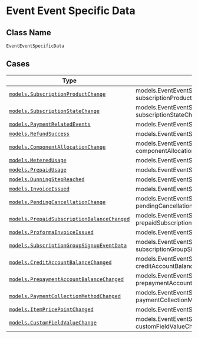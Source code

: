 
# Event Event Specific Data

## Class Name

`EventEventSpecificData`

## Cases

| Type | Factory Method |
|  --- | --- |
| [`models.SubscriptionProductChange`](../../../doc/models/subscription-product-change.md) | models.EventEventSpecificDataContainer.FromSubscriptionProductChange(models.SubscriptionProductChange subscriptionProductChange) |
| [`models.SubscriptionStateChange`](../../../doc/models/subscription-state-change.md) | models.EventEventSpecificDataContainer.FromSubscriptionStateChange(models.SubscriptionStateChange subscriptionStateChange) |
| [`models.PaymentRelatedEvents`](../../../doc/models/payment-related-events.md) | models.EventEventSpecificDataContainer.FromPaymentRelatedEvents(models.PaymentRelatedEvents paymentRelatedEvents) |
| [`models.RefundSuccess`](../../../doc/models/refund-success.md) | models.EventEventSpecificDataContainer.FromRefundSuccess(models.RefundSuccess refundSuccess) |
| [`models.ComponentAllocationChange`](../../../doc/models/component-allocation-change.md) | models.EventEventSpecificDataContainer.FromComponentAllocationChange(models.ComponentAllocationChange componentAllocationChange) |
| [`models.MeteredUsage`](../../../doc/models/metered-usage.md) | models.EventEventSpecificDataContainer.FromMeteredUsage(models.MeteredUsage meteredUsage) |
| [`models.PrepaidUsage`](../../../doc/models/prepaid-usage.md) | models.EventEventSpecificDataContainer.FromPrepaidUsage(models.PrepaidUsage prepaidUsage) |
| [`models.DunningStepReached`](../../../doc/models/dunning-step-reached.md) | models.EventEventSpecificDataContainer.FromDunningStepReached(models.DunningStepReached dunningStepReached) |
| [`models.InvoiceIssued`](../../../doc/models/invoice-issued.md) | models.EventEventSpecificDataContainer.FromInvoiceIssued(models.InvoiceIssued invoiceIssued) |
| [`models.PendingCancellationChange`](../../../doc/models/pending-cancellation-change.md) | models.EventEventSpecificDataContainer.FromPendingCancellationChange(models.PendingCancellationChange pendingCancellationChange) |
| [`models.PrepaidSubscriptionBalanceChanged`](../../../doc/models/prepaid-subscription-balance-changed.md) | models.EventEventSpecificDataContainer.FromPrepaidSubscriptionBalanceChanged(models.PrepaidSubscriptionBalanceChanged prepaidSubscriptionBalanceChanged) |
| [`models.ProformaInvoiceIssued`](../../../doc/models/proforma-invoice-issued.md) | models.EventEventSpecificDataContainer.FromProformaInvoiceIssued(models.ProformaInvoiceIssued proformaInvoiceIssued) |
| [`models.SubscriptionGroupSignupEventData`](../../../doc/models/subscription-group-signup-event-data.md) | models.EventEventSpecificDataContainer.FromSubscriptionGroupSignupEventData(models.SubscriptionGroupSignupEventData subscriptionGroupSignupEventData) |
| [`models.CreditAccountBalanceChanged`](../../../doc/models/credit-account-balance-changed.md) | models.EventEventSpecificDataContainer.FromCreditAccountBalanceChanged(models.CreditAccountBalanceChanged creditAccountBalanceChanged) |
| [`models.PrepaymentAccountBalanceChanged`](../../../doc/models/prepayment-account-balance-changed.md) | models.EventEventSpecificDataContainer.FromPrepaymentAccountBalanceChanged(models.PrepaymentAccountBalanceChanged prepaymentAccountBalanceChanged) |
| [`models.PaymentCollectionMethodChanged`](../../../doc/models/payment-collection-method-changed.md) | models.EventEventSpecificDataContainer.FromPaymentCollectionMethodChanged(models.PaymentCollectionMethodChanged paymentCollectionMethodChanged) |
| [`models.ItemPricePointChanged`](../../../doc/models/item-price-point-changed.md) | models.EventEventSpecificDataContainer.FromItemPricePointChanged(models.ItemPricePointChanged itemPricePointChanged) |
| [`models.CustomFieldValueChange`](../../../doc/models/custom-field-value-change.md) | models.EventEventSpecificDataContainer.FromCustomFieldValueChange(models.CustomFieldValueChange customFieldValueChange) |

